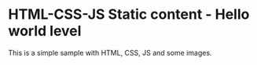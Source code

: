 # HTML-CSS-JS Static content - Hello world level

This is a simple sample with HTML, CSS, JS and some images.